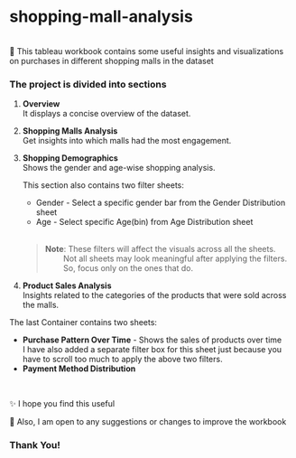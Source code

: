 # shopping-mall-analysis
<br>
🚀 This tableau workbook contains some useful insights and visualizations on purchases in different shopping malls in the dataset
<br>

### The project is divided into sections <br>
1. **Overview** <br>
  It displays a concise overview of the dataset. <br>

2. **Shopping Malls Analysis** <br>
  Get insights into which malls had the most engagement.

3. **Shopping Demographics** <br>
  Shows the gender and age-wise shopping analysis. <br>
  
   This section also contains two filter sheets:
   - Gender - Select a specific gender bar from the Gender Distribution sheet
   - Age - Select specific Age(bin) from Age Distribution sheet <br><br>
   > **Note**: These filters will affect the visuals across all the sheets. <br>
               &emsp;&emsp; Not all sheets may look meaningful after applying the filters. <br>
               &emsp;&emsp; So, focus only on the ones that do.

4. **Product Sales Analysis** <br>
   Insights related to the categories of the products that were sold across the malls.

The last Container contains two sheets:
- **Purchase Pattern Over Time** - Shows the sales of products over time <br>
I have also added a separate filter box for this sheet just because you have to scroll too much to apply the above two filters.
- **Payment Method Distribution**
<br>

✨ I hope you find this useful <br>

🤝 Also, I am open to any suggestions or changes to improve the workbook

### **Thank You!**
